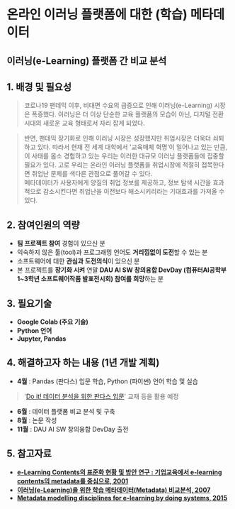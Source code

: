# 온라인 이러닝 플랫폼에 대한 (학습) 메타데이터
## 이러닝(e-Learning) 플랫폼 간 비교 분석

## 1. 배경 및 필요성
>코로나19 팬데믹 이후, 비대면 수요의 급증으로 인해 이러닝(e-Learning) 시장은 폭증했다. 
이러닝은 더 이상 단순한 교육 플랫폼의 모습이 아닌, 디지털 전환 시대의 새로운 교육 형태로서 자리 잡게 되었다. 

>반면, 팬데믹 장기화로 인해 이러닝 시장은 성장했지만 취업시장은 더욱더 쇠퇴하고 있다.
따라서 현재 전 세계 대학에서 '교육매체 혁명‘이 일어나고 있는 만큼, 이 사태를 몸소 경험하고 있는 우리는 이러한 대규모 이러닝 플랫폼들에 집중할 필요가 있다. 
고로 우리는 온라인 이러닝 플랫폼을 취업시장에 적절히 접목한다면 취업난 문제를 색다른 관점으로 풀어갈 수 있다.  
메타데이터가 사용자에게 양질의 취업 정보를 제공하고, 정보 탐색 시간을 효과적으로 감소시킨다면 취업난을 이전보다 해소시키리라는 기대효과를 가져올 수 있다.  

## 2. 참여인원의 역량
- **팀 프로젝트 참여** 경험이 있으신 분
- 익숙하지 않은 툴(tool)과 프로그래밍 언어도 **거리낌없이 도전**할 수 있는 분
- 소프트웨어에 대한 **관심과 도전의식**이 있으신 분
- 본 프로젝트를 **장기화 시켜** 연말 **DAU AI SW 창의융합 DevDay (컴퓨터AI공학부 1~3학년 소프트웨어작품 발표전시회) 참여를 희망**하는 분

## 3. 필요기술
- **Google Colab (주요 기술)**   
- **Python 언어**   
- **Jupyter, Pandas**   

## 4. 해결하고자 하는 내용 (1년 개발 계획)
- **4월** : Pandas (판다스) 입문 학습, Python (파이썬) 언어 학습 및 실습
> '[Do it! 데이터 분석을 위한 판다스 입문](https://book.naver.com/bookdb/book_detail.nhn?bid=14038455)' 교재 등을 활용 예정 
- **6월** : 데이터 플랫폼 비교 분석 및 구축
- **8월** : 논문 작성
- **11월** : DAU AI SW 창의융합 DevDay 출전

## 5. 참고자료
- **[e-Learning Contents의 표준화 현황 및 방안 연구 : 기업교육에서 e-learning contents의 metadata를 중심으로, 2001](http://www.riss.kr/search/detail/DetailView.do?p_mat_type=be54d9b8bc7cdb09&control_no=8c6c13386b1950c5&keyword=metadata%20e-learning)**
- **[이러닝(e-Learning)을 위한 학습 메타데이터(Metadata) 비교분석, 2007](http://www.riss.kr/search/detail/DetailView.do?p_mat_type=be54d9b8bc7cdb09&control_no=2776ba59d517b337ffe0bdc3ef48d419)**
- **[Metadata modelling disciplines for e-learning by doing systems, 2015](http://www.riss.kr/search/detail/DetailView.do?p_mat_type=e21c2016a7c3498b&control_no=6fd47b1569857fb3ffe0bdc3ef48d419&keyword=metadata%20e-learning)**
